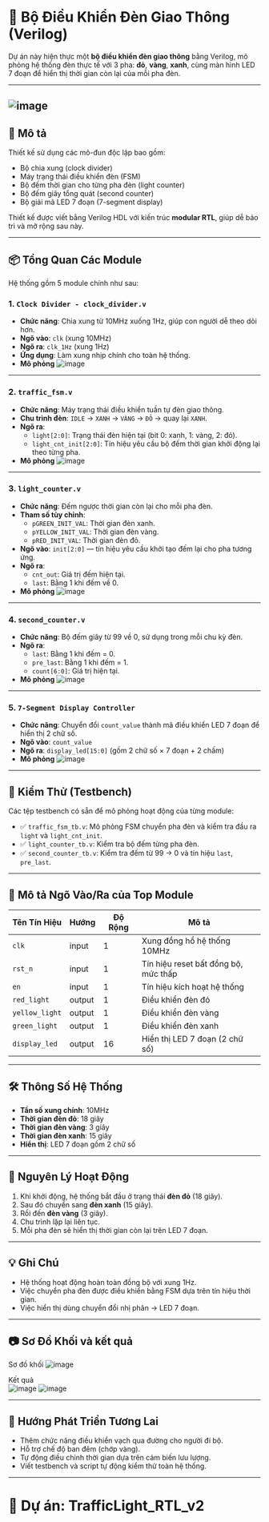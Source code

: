 # 🚦 Bộ Điều Khiển Đèn Giao Thông (Verilog)

Dự án này hiện thực một **bộ điều khiển đèn giao thông** bằng Verilog, mô phỏng hệ thống đèn thực tế với 3 pha: **đỏ**, **vàng**, **xanh**, cùng màn hình LED 7 đoạn để hiển thị thời gian còn lại của mỗi pha đèn.

---

![image](https://github.com/user-attachments/assets/22b67d8a-2496-452f-97d7-29e328cdaad8)
---

## 📄 Mô tả

Thiết kế sử dụng các mô-đun độc lập bao gồm:
- Bộ chia xung (clock divider)
- Máy trạng thái điều khiển đèn (FSM)
- Bộ đếm thời gian cho từng pha đèn (light counter)
- Bộ đếm giây tổng quát (second counter)
- Bộ giải mã LED 7 đoạn (7-segment display)

Thiết kế được viết bằng Verilog HDL với kiến trúc **modular RTL**, giúp dễ bảo trì và mở rộng sau này.

---

## 📦 Tổng Quan Các Module

Hệ thống gồm 5 module chính như sau:

### 1. `Clock Divider - clock_divider.v`
- **Chức năng**: Chia xung từ 10MHz xuống 1Hz, giúp con người dễ theo dõi hơn.
- **Ngõ vào**: `clk` (xung 10MHz)
- **Ngõ ra**: `clk_1Hz` (xung 1Hz)
- **Ứng dụng**: Làm xung nhịp chính cho toàn hệ thống.
- **Mô phỏng**
![image](https://github.com/user-attachments/assets/9c697f09-e145-496e-a534-905a16bb2daa)
---

### 2. `traffic_fsm.v`
- **Chức năng**: Máy trạng thái điều khiển tuần tự đèn giao thông.
- **Chu trình đèn**: `IDLE` → `XANH` → `VÀNG` → `ĐỎ` → quay lại `XANH`.
- **Ngõ ra**:
  - `light[2:0]`: Trạng thái đèn hiện tại (bit 0: xanh, 1: vàng, 2: đỏ).
  - `light_cnt_init[2:0]`: Tín hiệu yêu cầu bộ đếm thời gian khởi động lại theo từng pha.
- **Mô phỏng**
![image](https://github.com/user-attachments/assets/87fab8b4-898e-4ced-a12e-d79417ca2009)
---

### 3. `light_counter.v`
- **Chức năng**: Đếm ngược thời gian còn lại cho mỗi pha đèn.
- **Tham số tùy chỉnh**:
  - `pGREEN_INIT_VAL`: Thời gian đèn xanh.
  - `pYELLOW_INIT_VAL`: Thời gian đèn vàng.
  - `pRED_INIT_VAL`: Thời gian đèn đỏ.
- **Ngõ vào**: `init[2:0]` — tín hiệu yêu cầu khởi tạo đếm lại cho pha tương ứng.
- **Ngõ ra**:
  - `cnt_out`: Giá trị đếm hiện tại.
  - `last`: Bằng 1 khi đếm về 0.
- **Mô phỏng**
![image](https://github.com/user-attachments/assets/c6d11080-db08-48d6-9cce-d1bbfa969f6a)
---

### 4. `second_counter.v`
- **Chức năng**: Bộ đếm giây từ 99 về 0, sử dụng trong mỗi chu kỳ đèn.
- **Ngõ ra**:
  - `last`: Bằng 1 khi đếm = 0.
  - `pre_last`: Bằng 1 khi đếm = 1.
  - `count[6:0]`: Giá trị hiện tại.
- **Mô phỏng**
![image](https://github.com/user-attachments/assets/2161a889-f0ed-4b8a-832b-45d635d678b4)

---

### 5. `7-Segment Display Controller`
- **Chức năng**: Chuyển đổi `count_value` thành mã điều khiển LED 7 đoạn để hiển thị 2 chữ số.
- **Ngõ vào**: `count_value`
- **Ngõ ra**: `display_led[15:0]` (gồm 2 chữ số × 7 đoạn + 2 chấm)
- **Mô phỏng**
![image](https://github.com/user-attachments/assets/2496a4e7-ac78-4198-bc88-d5f0698e433a)
---

## 🧪 Kiểm Thử (Testbench)

Các tệp testbench có sẵn để mô phỏng hoạt động của từng module:

- ✅ `traffic_fsm_tb.v`: Mô phỏng FSM chuyển pha đèn và kiểm tra đầu ra `light` và `light_cnt_init`.
- ✅ `light_counter_tb.v`: Kiểm tra bộ đếm từng pha đèn.
- ✅ `second_counter_tb.v`: Kiểm tra đếm từ 99 → 0 và tín hiệu `last`, `pre_last`.

---

## 📐 Mô tả Ngõ Vào/Ra của Top Module

| Tên Tín Hiệu     | Hướng      | Độ Rộng | Mô tả                                  |
|------------------|------------|---------|-----------------------------------------|
| `clk`            | input      | 1       | Xung đồng hồ hệ thống 10MHz             |
| `rst_n`          | input      | 1       | Tín hiệu reset bất đồng bộ, mức thấp    |
| `en`             | input      | 1       | Tín hiệu kích hoạt hệ thống             |
| `red_light`      | output     | 1       | Điều khiển đèn đỏ                       |
| `yellow_light`   | output     | 1       | Điều khiển đèn vàng                     |
| `green_light`    | output     | 1       | Điều khiển đèn xanh                     |
| `display_led`    | output     | 16      | Hiển thị LED 7 đoạn (2 chữ số)          |

---

## 🛠️ Thông Số Hệ Thống

- **Tần số xung chính**: 10MHz  
- **Thời gian đèn đỏ**: 18 giây  
- **Thời gian đèn vàng**: 3 giây  
- **Thời gian đèn xanh**: 15 giây  
- **Hiển thị**: LED 7 đoạn gồm 2 chữ số

---

## 🧠 Nguyên Lý Hoạt Động

1. Khi khởi động, hệ thống bắt đầu ở trạng thái **đèn đỏ** (18 giây).
2. Sau đó chuyển sang **đèn xanh** (15 giây).
3. Rồi đến **đèn vàng** (3 giây).
4. Chu trình lặp lại liên tục.
5. Mỗi pha đèn sẽ hiển thị thời gian còn lại trên LED 7 đoạn.

---

## 💡 Ghi Chú

- Hệ thống hoạt động hoàn toàn đồng bộ với xung 1Hz.
- Việc chuyển pha đèn được điều khiển bằng FSM dựa trên tín hiệu thời gian.
- Việc hiển thị dùng chuyển đổi nhị phân → LED 7 đoạn.

---

## 📷 Sơ Đồ Khối và kết quả
Sơ đồ khối
![image](https://github.com/user-attachments/assets/dcf55bb8-090d-417d-af96-a6abd75ad944)

Kết quả              
![image](https://github.com/user-attachments/assets/455016a8-a671-4dea-b731-4ba1f566e2d8)
![image](https://github.com/user-attachments/assets/015c022b-0fec-413f-9ad1-d49aa386a69a)

---

## 🔁 Hướng Phát Triển Tương Lai

- Thêm chức năng điều khiển vạch qua đường cho người đi bộ.
- Hỗ trợ chế độ ban đêm (chớp vàng).
- Tự động điều chỉnh thời gian dựa trên cảm biến lưu lượng.
- Viết testbench và script tự động kiểm thử toàn hệ thống.

---

# 📁 Dự án: TrafficLight_RTL_v2
